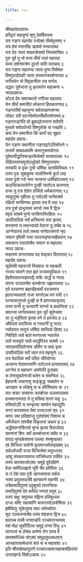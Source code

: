 ```yaml
---
title: ०२०

---
```

श्रीमहादेवउवाच-  
हरिद्वारं महापुण्यं शृणु देवर्षिसत्तम  
यत्र गङ्गा वहत्येव तत्रोक्तं तीर्थमुत्तमम् १  
यत्र देवा वसन्तीह ऋषयो मनवस्तथा  
यत्र देवः स्वयं साक्षात्केशवो नित्यमाश्रितः २  
पुरा पूर्वं तु भो वत्स तीर्थं जातं महत्तदा  
यस्य दर्शनमात्रेण दूरतो याति पातकम् ३  
यत्र गङ्गा महारम्या जाता पुण्य विशेषतः  
विष्णुपादोदकी जाता तच्चरणस्पर्शनात्ततः ४  
भगीरथेन भो विद्वन्नानीता तत्र मार्गतः  
उद्धारः पूर्वजानां तु कृतस्तेन महात्मना ५  
नारदउवाच-  
कोऽयं देव समाख्यातो भगीरथ महातपाः  
येन तीर्थं समानीतं लोकानां हितकारणात् ६  
गङ्गातीर्थं महत्पुण्यं सर्वपापप्रणाशनम्  
लोकाः सर्वे वदन्त्येवमेतत्तीर्थोत्तमोत्तमम् ७  
गङ्गागङ्गेति यो ब्रूयाद्योजनानां शतैरपि  
मुच्यते सर्वपापेभ्यो विष्णुलोकं स गच्छति ८  
कथं तेन समानीता किं कार्यं वद सुव्रत  
महादेव उवाच-  
येन गङ्गा यथानीता गङ्गाद्वारेऽतिशोभने ९  
तत्सर्वं सम्प्रवक्ष्यामि क्रमानुक्रमयोगतः  
पूर्वमासीद्धरिश्चन्द्रस्त्रैलोक्ये सत्यपालकः १०  
रोहितस्तस्यपुत्रोऽभूदेको विष्णुपरायणः  
तस्यापि च वृकः पुत्रो धर्मिष्ठः सत्पथिस्थितः ११  
तस्य पुत्रः सुबाहुश्च जातोस्मिन्वै कुले तदा  
तस्य पुत्रो गरो नाम नात्यन्तं धार्मिकोऽभवत् १२  
कदाचित्कालयोगेन दुःखी जातोऽत्र कारणात्  
राजा तु तत्र देशेन तर्जितो धर्मकारणात् १३  
स्वकुटुम्बं गृहीत्वा तु गतोऽसौ भार्गवाश्रमे  
रक्षितो भार्गवेणाथ कृपया तत्र वै तदा १४  
तत्र पुत्रो ह्यभूत्तस्य सगरो नाम वै द्विज  
ववृधे चाश्रमे पुण्ये भार्गवेणाभिरक्षितः १५  
उपवीतादिकं सर्वं क्षत्रियस्य तदा कृतम्  
शस्त्राणां च तथाभ्यासो वेदानां तु तथैव च १६  
आग्नेयास्त्रं ततो लब्ध्वा भार्गवात्सगरो नृपः  
जघान पृथिवीं गत्वा तालजङ्घान्सहैहयान् १७  
सशकान् पारदांश्चैव जघान स महातपाः  
नारद उवाच-  
माहात्म्यं सगरस्याथ वद शङ्कर विस्तरात् १८  
महादेव उवाच-  
सूर्यवंशी महाराजो विख्यातः स महाबली  
गरस्य व्यसने तात हृतं राज्यमभूत्किल १९  
हैहयैस्तालजङ्घाद्यैः शकैः सार्द्धं च नारद  
यवनाः पारदाश्चैव काम्बोजाः पह्लवास्तथा २०  
एते पञ्चगणा ब्रह्मन्हैहयार्थे पराक्रमान्  
हृतराज्यस्ततो राजा सगरोऽथ वनं ययौ २१  
पत्न्याचानुगतो दुःखी स वै प्राणानवासृजत्  
तस्य पत्नी तु कल्याणी सगर्भा च व्रतान्विता २२  
सपत्न्या भार्गवस्तस्य वृतः पूर्वं सुतेप्सया  
सा तु भर्तृचितां कृत्वा वने तं प्ररुरोद ह २३  
और्वस्तां वारयित्वा च गरपत्नीं तु नारद  
न्यवेदयत तत्पुत्रं धर्मिष्ठं सात्विकं प्रियम् २४  
निवेदिते ततो बाले मरणात्सा न्यवर्त्तत  
ततो मासद्वये जाते ववर्द्धौर्वस्य चाश्रमे २५  
जातकर्मादियोगश्च और्वेण च तथा कृतः  
उपवीतादिकं सर्वं जातं तत्र महामुनेः २६  
तत्र वेदादिकं सर्वं पठितं चौर्वयोगतः  
अध्याप्य वेदशास्त्राणि ततोऽस्त्रं प्रत्यपादयत् २७  
आग्नेयं तं महाभाग अमरैरपि दुःसहम्  
स तेनासुबलेनाजौ बलेन च समन्वितः २८  
हैहयान्वै जघानाशु सङ्क्रुद्धः स्वबलेन च  
आजहार च लोकेषु स च कीर्तिमवाप सः २९  
ततः शकाः सयवनाः काम्बोजाः पल्लवास्तथा  
हन्यमानास्तदा ते तु वसिष्ठं शरणं ययुः ३०  
वसिष्ठोऽपि च तान्कृत्वा समयेन महाद्युतिः  
सगरं वारयामास तेषां दत्त्वाऽभयं नृपः ३१  
सगरः स्वां प्रतिज्ञान्तु गुरोर्वाक्यं निशम्य च  
धर्मैर्जघान तांश्चैषां विकृतत्वं चकार ह ३२  
अर्द्धंशकनांशिरसो मुण्डं कृत्वा विसर्जयत्  
यवनानां शिरः सर्वं काम्बोजानां तथैव च ३३  
पारदा मुण्डकेशाश्च पल्ल्वाः श्मश्रुरक्षकाः  
एवं विजित्य सर्वान्वै कृतवान्धर्मसङ्ग्रहम् ३४  
सर्वधर्मजयी राजा विजित्येमां वसुन्धराम्  
आशु संस्कारयामास वाजिमेधाय पार्थिवः ३५  
तस्य चारयतःसोऽश्वः समुद्रे पूर्वदक्षिणे  
वेला समीपेऽपहृतो भूमिं चैव प्रवेशितः ३६  
स तं देशं तदा पुत्रैः खानयामास सर्वतः  
नाश्वं प्रापुस्तदातेवै खन्यमाने महार्णवे ३७  
तत्रैकमादिपुरुषं ददृशुस्ते त्वरान्विताः  
तमादिपुरुषं देवं कपिलं जगतां प्रभुम् ३८  
तस्य चक्षुः समुत्पन्न वह्निना प्रतिबुध्यतः  
दग्धाः षष्टि सहस्राणि चत्वारस्तेऽवशेषिताः ३९  
हृषीकेतुः सुकेतुश्च तथा धर्मरथोपरः  
शूरः पञ्चजनश्चैव तस्य वंशकरा द्विज ४०  
प्रादाच्च तस्मै भगवान्हरिः पञ्चवरान्स्वयम्  
वंशं मोक्षं सुकीर्तिञ्च समुद्रं तनयं विभुः ४१  
सागरत्वं च लेभेथ कर्मणा तेन तस्य वै  
तमाश्वमेधिकं सोऽश्वं समुद्रादुपलब्धवान्  
आजहाराश्वमेधानां शतं स च महायशाः ४२  
इति श्रीपाद्मेमहापुराणे पञ्चपञ्चाशत्सहस्रसंहितायां  
उत्तरखण्डे विंशोऽध्यायः २०
